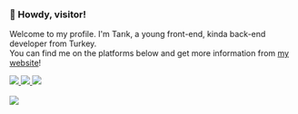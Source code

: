 ### 👋 Howdy, visitor!
Welcome to my profile. I'm Tarık, a young front-end, kinda back-end developer from Turkey.  
You can find me on the platforms below and get more information from [my website](https://tarikcoskun.xyz/)!

<a href="https://discord.com/users/474537652943847444">
<img src="https://shields.io/badge/-Discord-8697f6?logo=discord&logoColor=fff">
</a><a href="https://twitter.com/itstarikcoskun">
<img src="https://shields.io/badge/-Twitter-009ded?logo=twitter&logoColor=fff">
</a><a href="https://steamcommunity.com/id/tarikcoskun/">
<img src="https://shields.io/badge/-Steam-161922?logo=steam&logoColor=fff">
</a>

<br />  
<br />  
  
<img src="https://github-readme-stats.vercel.app/api?username=tarikcoskun&theme=nord&show_icons=true&hide_border=true&bg_color=161b22&hide=issues&hide_title=true&border_radius=8">
